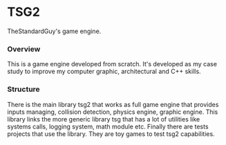# TSG2
TheStandardGuy's game engine.

### Overview
This is a game engine developed from scratch. It's developed as my case study to improve my computer graphic, architectural and C++ skills.
### Structure
There is the main library tsg2 that works as full game engine that provides inputs managing, collision detection, physics engine, graphic engine. This library links the more generic library tsg that has a lot of utilities like systems calls, logging system, math module etc. Finally there are tests projects that use the library. They are toy games to test tsg2 capabilities.
